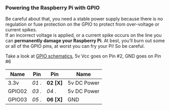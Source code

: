 ### Powering the Raspberry Pi with GPIO

Be careful about that, you need a stable power supply because there is no regulation or fuse protection on the GPIO to protect from over-voltage or current spikes.<br/>
If an incorrect voltage is applied, or a current spike occurs on the line you can __permanently damage your Raspberry Pi__. At best, you’ll burn out some or all of the GPIO pins, at worst you can fry your Pi! So be careful.

Take a look at [GPIO schematics](https://github.com/andreabenini/pi.Projects/blob/master/HeaderPinout.png), 5v Vcc goes on Pin #2, GND goes on Pin #6

| Name   | Pin    | Pin        | Name        |
|--------|--------|------------|-------------|
| 3.3v   | _01 ._ | **02 [X]** | 5v DC Power |
| GPIO02 | _03 ._ | _04 ._     | 5v DC Power |
| GPIO03 | _05 ._ | **06 [X]** | GND         |
